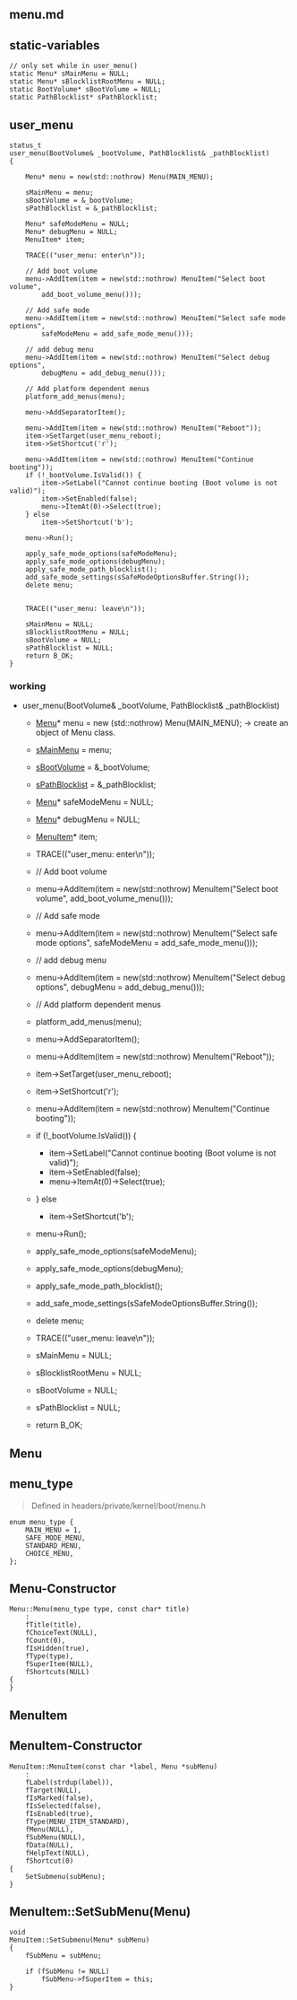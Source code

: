 ## menu.md

## static-variables
```
// only set while in user_menu()
static Menu* sMainMenu = NULL;
static Menu* sBlocklistRootMenu = NULL;
static BootVolume* sBootVolume = NULL;
static PathBlocklist* sPathBlocklist;
```

## user_menu

```
status_t
user_menu(BootVolume& _bootVolume, PathBlocklist& _pathBlocklist)
{

	Menu* menu = new(std::nothrow) Menu(MAIN_MENU);

	sMainMenu = menu;
	sBootVolume = &_bootVolume;
	sPathBlocklist = &_pathBlocklist;

	Menu* safeModeMenu = NULL;
	Menu* debugMenu = NULL;
	MenuItem* item;

	TRACE(("user_menu: enter\n"));

	// Add boot volume
	menu->AddItem(item = new(std::nothrow) MenuItem("Select boot volume",
		add_boot_volume_menu()));

	// Add safe mode
	menu->AddItem(item = new(std::nothrow) MenuItem("Select safe mode options",
		safeModeMenu = add_safe_mode_menu()));

	// add debug menu
	menu->AddItem(item = new(std::nothrow) MenuItem("Select debug options",
		debugMenu = add_debug_menu()));

	// Add platform dependent menus
	platform_add_menus(menu);

	menu->AddSeparatorItem();

	menu->AddItem(item = new(std::nothrow) MenuItem("Reboot"));
	item->SetTarget(user_menu_reboot);
	item->SetShortcut('r');

	menu->AddItem(item = new(std::nothrow) MenuItem("Continue booting"));
	if (!_bootVolume.IsValid()) {
		item->SetLabel("Cannot continue booting (Boot volume is not valid)");
		item->SetEnabled(false);
		menu->ItemAt(0)->Select(true);
	} else
		item->SetShortcut('b');

	menu->Run();

	apply_safe_mode_options(safeModeMenu);
	apply_safe_mode_options(debugMenu);
	apply_safe_mode_path_blocklist();
	add_safe_mode_settings(sSafeModeOptionsBuffer.String());
	delete menu;


	TRACE(("user_menu: leave\n"));

	sMainMenu = NULL;
	sBlocklistRootMenu = NULL;
	sBootVolume = NULL;
	sPathBlocklist = NULL;
	return B_OK;
}
```

### working
+ user_menu(BootVolume& _bootVolume, PathBlocklist& _pathBlocklist)
	+ [Menu](#Menu-Constructor)* menu = new (std::nothrow) Menu(MAIN_MENU); -> create an object of Menu class.
	+ [sMainMenu](#static-variables) = menu; 
	+ [sBootVolume](#static-variables) = &_bootVolume;
	+ [sPathBlocklist](#static-variables) = &_pathBlocklist;

	+ [Menu](#Menu-Constructor)* safeModeMenu = NULL;
	+ [Menu](#Menu-Constructor)* debugMenu = NULL;
	+ [MenuItem](#MenuItem-Constructor)* item;
	+ TRACE(("user_menu: enter\n"));
	+ // Add boot volume
	+ menu->AddItem(item = new(std::nothrow) MenuItem("Select boot volume",
		add_boot_volume_menu()));
	+ // Add safe mode
	+ menu->AddItem(item = new(std::nothrow) MenuItem("Select safe mode options",
		safeModeMenu = add_safe_mode_menu()));

	+ // add debug menu
	+ menu->AddItem(item = new(std::nothrow) MenuItem("Select debug options",
		debugMenu = add_debug_menu()));

	+ // Add platform dependent menus
	+ platform_add_menus(menu);

	+ menu->AddSeparatorItem();

	+ menu->AddItem(item = new(std::nothrow) MenuItem("Reboot"));
	+ item->SetTarget(user_menu_reboot);
	+ item->SetShortcut('r');

	+ menu->AddItem(item = new(std::nothrow) MenuItem("Continue booting"));
	+ if (!_bootVolume.IsValid()) {
		+ item->SetLabel("Cannot continue booting (Boot volume is not valid)");
		+ item->SetEnabled(false);
		+ menu->ItemAt(0)->Select(true);
	+ } else
		+ item->SetShortcut('b');

	+ menu->Run();

	+ apply_safe_mode_options(safeModeMenu);
	+ apply_safe_mode_options(debugMenu);
	+ apply_safe_mode_path_blocklist();
	+ add_safe_mode_settings(sSafeModeOptionsBuffer.String());
	+ delete menu;

	+ TRACE(("user_menu: leave\n"));

	+ sMainMenu = NULL;
	+ sBlocklistRootMenu = NULL;
	+ sBootVolume = NULL;
	+ sPathBlocklist = NULL;
	+ return B_OK;



## Menu

## menu_type

> Defined in headers/private/kernel/boot/menu.h

```
enum menu_type {
	MAIN_MENU = 1,
	SAFE_MODE_MENU,
	STANDARD_MENU,
	CHOICE_MENU,
};
```

## Menu-Constructor

```
Menu::Menu(menu_type type, const char* title)
	:
	fTitle(title),
	fChoiceText(NULL),
	fCount(0),
	fIsHidden(true),
	fType(type),
	fSuperItem(NULL),
	fShortcuts(NULL)
{
}
```


## MenuItem

## MenuItem-Constructor

```
MenuItem::MenuItem(const char *label, Menu *subMenu)
	:
	fLabel(strdup(label)),
	fTarget(NULL),
	fIsMarked(false),
	fIsSelected(false),
	fIsEnabled(true),
	fType(MENU_ITEM_STANDARD),
	fMenu(NULL),
	fSubMenu(NULL),
	fData(NULL),
	fHelpText(NULL),
	fShortcut(0)
{
	SetSubmenu(subMenu);
}
```

## MenuItem::SetSubMenu(Menu)

```
void
MenuItem::SetSubmenu(Menu* subMenu)
{
	fSubMenu = subMenu;

	if (fSubMenu != NULL)
		fSubMenu->fSuperItem = this;
}

```
